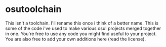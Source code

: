 # osutoolchain
This isn't a toolchain. I'll rename this once i think of a better name. This is some of the code i've used to make various osu! projects merged together in one. You're free to use any code you might find useful to your project. You are also free to add your own additions here (read the license).

